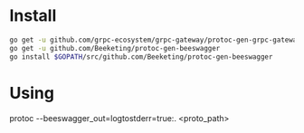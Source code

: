 # Install
```sh
go get -u github.com/grpc-ecosystem/grpc-gateway/protoc-gen-grpc-gateway
go get -u github.com/Beeketing/protoc-gen-beeswagger
go install $GOPATH/src/github.com/Beeketing/protoc-gen-beeswagger
```

# Using 
protoc --beeswagger_out=logtostderr=true:. <proto_path>